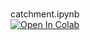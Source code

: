 <br>

catchment.ipynb<br>[![Open In Colab](https://colab.research.google.com/assets/colab-badge.svg)](https://colab.research.google.com/github/premodelling/infections/blob/develop/notebooks/explorations/catchment.ipynb)

<br>
<br>

<br>
<br>

<br>
<br>

<br>
<br>